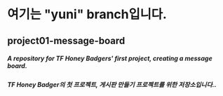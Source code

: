 
# 여기는 "yuni" branch입니다.



## project01-message-board
##### A repository for TF Honey Badgers' first project, creating a message board.
##### TF Honey Badger의 첫 프로젝트, 게시판 만들기 프로젝트를 위한 저장소입니다..
